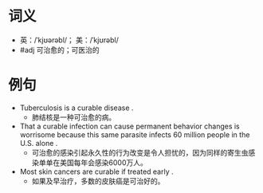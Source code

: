# 词义
- 英：/ˈkjʊərəbl/； 美：/ˈkjʊrəbl/
- #adj 可治愈的；可医治的
# 例句
- Tuberculosis is a curable disease .
	- 肺结核是一种可治愈的病。
- That a curable infection can cause permanent behavior changes is worrisome because this same parasite infects 60 million people in the U.S. alone .
	- 可治愈的感染引起永久性的行为改变是令人担忧的，因为同样的寄生虫感染单单在美国每年会感染6000万人。
- Most skin cancers are curable if treated early .
	- 如果及早治疗，多数的皮肤癌是可治好的。
